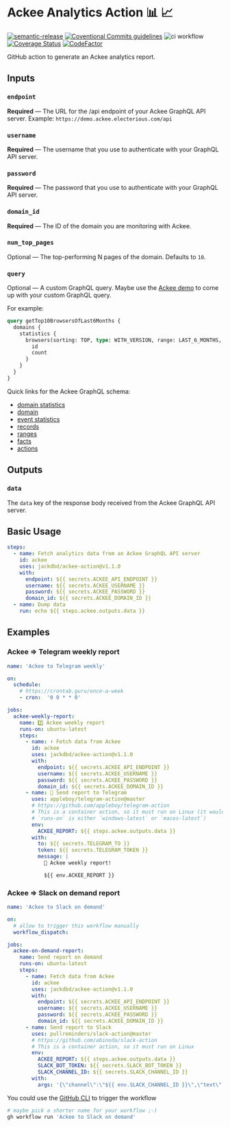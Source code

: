 # Ackee Analytics Action 📊 📈

[![semantic-release](https://img.shields.io/badge/%20%20%F0%9F%93%A6%F0%9F%9A%80-semantic--release-e10079.svg)](https://github.com/semantic-release/semantic-release) [![Coventional Commits guidelines](https://img.shields.io/badge/Conventional%20Commits-1.0.0-yellow.svg)](https://www.conventionalcommits.org/en/v1.0.0/) ![ci workflow](https://github.com/jackdbd/ackee-action/actions/workflows/ci.yml/badge.svg) [![Coverage Status](https://coveralls.io/repos/github/jackdbd/ackee-action/badge.svg?branch=main)](https://coveralls.io/github/jackdbd/ackee-action?branch=main) [![CodeFactor](https://www.codefactor.io/repository/github/jackdbd/ackee-action/badge)](https://www.codefactor.io/repository/github/jackdbd/ackee-action)

GitHub action to generate an Ackee analytics report.

## Inputs

### `endpoint`

**Required** — The URL for the /api endpoint of your Ackee GraphQL API server. Example: `https://demo.ackee.electerious.com/api`

### `username`

**Required** — The username that you use to authenticate with your GraphQL API server.

### `password`

**Required** — The password that you use to authenticate with your GraphQL API server.

### `domain_id`

**Required** — The ID of the domain you are monitoring with Ackee.

### `num_top_pages`

Optional — The top-performing N pages of the domain. Defaults to `10`.

### `query`

Optional — A custom GraphQL query. Maybe use the [Ackee demo](https://demo.ackee.electerious.com/api) to come up with your custom GraphQL query.

For example:

```graphql
query getTop10BrowsersOfLast6Months {
  domains {
    statistics {
      browsers(sorting: TOP, type: WITH_VERSION, range: LAST_6_MONTHS, limit: 10) {
        id
        count
      }
    }
  }
}
```

Quick links for the Ackee GraphQL schema:

- [domain statistics](https://github.com/electerious/Ackee/blob/master/src/types/domainStatistics.js)
- [domain](https://github.com/electerious/Ackee/blob/master/src/types/domains.js)
- [event statistics](https://github.com/electerious/Ackee/blob/master/src/types/eventStatistics.js)
- [records](https://github.com/electerious/Ackee/blob/master/src/types/records.js)
- [ranges](https://github.com/electerious/Ackee/blob/master/src/constants/ranges.js)
- [facts](https://github.com/electerious/Ackee/blob/master/src/types/facts.js)
- [actions](https://github.com/electerious/Ackee/blob/master/src/types/actions.js)

## Outputs

### `data`

The `data` key of the response body received from the Ackee GraphQL API server.

## Basic Usage

```yaml
steps:
  - name: Fetch analytics data from an Ackee GraphQL API server
    id: ackee
    uses: jackdbd/ackee-action@v1.1.0
    with:
      endpoint: ${{ secrets.ACKEE_API_ENDPOINT }}
      username: ${{ secrets.ACKEE_USERNAME }}
      password: ${{ secrets.ACKEE_PASSWORD }}
      domain_id: ${{ secrets.ACKEE_DOMAIN_ID }}
  - name: Dump data
    run: echo ${{ steps.ackee.outputs.data }}
```

## Examples

### Ackee => Telegram weekly report

```yaml
name: 'Ackee to Telegram weekly'

on:
  schedule:
    # https://crontab.guru/once-a-week
    - cron:  '0 0 * * 0'

jobs:
  ackee-weekly-report:
    name: 7️⃣ Ackee weekly report
    runs-on: ubuntu-latest
    steps:
      - name: ⬇️ Fetch data from Ackee
        id: ackee
        uses: jackdbd/ackee-action@v1.1.0
        with:
          endpoint: ${{ secrets.ACKEE_API_ENDPOINT }}
          username: ${{ secrets.ACKEE_USERNAME }}
          password: ${{ secrets.ACKEE_PASSWORD }}
          domain_id: ${{ secrets.ACKEE_DOMAIN_ID }}
      - name: 📳 Send report to Telegram
        uses: appleboy/telegram-action@master
        # https://github.com/appleboy/telegram-action
        # This is a container action, so it must run on Linux (it would fail if
        # `runs-on` is either `windows-latest` or `macos-latest`)
        env:
          ACKEE_REPORT: ${{ steps.ackee.outputs.data }}
        with:
          to: ${{ secrets.TELEGRAM_TO }}
          token: ${{ secrets.TELEGRAM_TOKEN }}
          message: |
            🚀 Ackee weekly report!

            ${{ env.ACKEE_REPORT }}
```

### Ackee => Slack on demand report

```yaml
name: 'Ackee to Slack on demand'

on:
  # allow to trigger this workflow manually
  workflow_dispatch:

jobs:
  ackee-on-demand-report:
    name: Send report on demand
    runs-on: ubuntu-latest
    steps:
      - name: Fetch data from Ackee
        id: ackee
        uses: jackdbd/ackee-action@v1.1.0
        with:
          endpoint: ${{ secrets.ACKEE_API_ENDPOINT }}
          username: ${{ secrets.ACKEE_USERNAME }}
          password: ${{ secrets.ACKEE_PASSWORD }}
          domain_id: ${{ secrets.ACKEE_DOMAIN_ID }}
      - name: Send report to Slack
        uses: pullreminders/slack-action@master
        # https://github.com/abinoda/slack-action
        # This is a container action, so it must run on Linux
        env:
          ACKEE_REPORT: ${{ steps.ackee.outputs.data }}
          SLACK_BOT_TOKEN: ${{ secrets.SLACK_BOT_TOKEN }}
          SLACK_CHANNEL_ID: ${{ secrets.SLACK_CHANNEL_ID }}
        with:
          args: '{\"channel\":\"${{ env.SLACK_CHANNEL_ID }}\",\"text\":\"${{ env.ACKEE_REPORT }}\"}'
```

You could use the [GitHub CLI](https://github.com/cli/cli) to trigger the workflow

```sh
# maybe pick a shorter name for your workflow ;-)
gh workflow run 'Ackee to Slack on demand'
```
